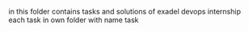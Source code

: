 in this folder contains tasks and solutions of exadel devops internship
<br>each task in own folder with name task<number of task>  
  
  
  
